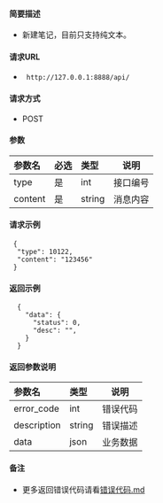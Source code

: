 #### 简要描述

- 新建笔记，目前只支持纯文本。

#### 请求URL

- ` http://127.0.0.1:8888/api/`

#### 请求方式

- POST

#### 参数

| 参数名     | 必选 | 类型     | 说明   |   
|:--------|:---|:-------|------|   
| type    | 是  | int    | 接口编号 |   
| content | 是  | string | 消息内容 |   

#### 请求示例

```
 {
  "type": 10122,
  "content": "123456"
 }

```


#### 返回示例

``` 
  {
    "data": {
      "status": 0,
      "desc": "",
    }
  }
```

#### 返回参数说明

| 参数名         | 类型     | 说明   |   
|:------------|:-------|------|   
| error_code  | int    | 错误代码 |   
| description | string | 错误描述 |   
| data        | json   | 业务数据 |   

#### 备注

- 更多返回错误代码请看[错误代码.md](../错误代码.md)





